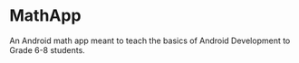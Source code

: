 # MathApp
An Android math app meant to teach the basics of Android Development to Grade 6-8 students.
